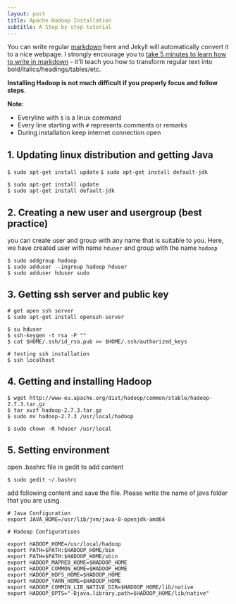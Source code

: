 ```yaml
---
layout: post
title: Apache Hadoop Installation
subtitle: A Step by step tutorial
---
```


You can write regular [markdown](http://markdowntutorial.com/) here and Jekyll will automatically convert it to a nice webpage.  I strongly encourage you to [take 5 minutes to learn how to write in markdown](http://markdowntutorial.com/) - it'll teach you how to transform regular text into bold/italics/headings/tables/etc.

**Installing Hadoop is not much difficult if you properly focus and follow steps**.

**Note:**
* Everyline with `$` is a linux command
* Every line starting with `#` represents comments or remarks
* During installation keep internet connection open

## 1. Updating linux distribution and getting Java
`$ sudo apt-get install update`
`$ sudo apt-get install default-jdk`

```
$ sudo apt-get install update
$ sudo apt-get install default-jdk
```

## 2. Creating a new user and usergroup (best practice)
you can create user and group with any name that is suitable to you. Here, we have created user with name `hduser` and group with the name `hadoop`
```
$ sudo addgroup hadoop
$ sudo adduser --ingroup hadoop hduser
$ sudo adduser hduser sudo
```

## 3. Getting ssh server and public key

```
# get open ssh server
$ sudo apt-get install openssh-server

$ su hduser
$ ssh-keygen -t rsa -P ""
$ cat $HOME/.ssh/id_rsa.pub >> $HOME/.ssh/authorized_keys

# testing ssh installation
$ ssh localhost
```

## 4. Getting and installing Hadoop

```
$ wget http://www-eu.apache.org/dist/hadoop/common/stable/hadoop-2.7.3.tar.gz
$ tar xvzf hadoop-2.7.3.tar.gz
$ sudo mv hadoop-2.7.3 /usr/local/hadoop

$ sudo chown -R hduser /usr/local
```
## 5. Setting environment
open .bashrc file in gedit to add content
```
$ sudo gedit ~/.bashrc
```
add following content and save the file. Please write the name of java folder that you are using.

```
# Java Configuration
export JAVA_HOME=/usr/lib/jvm/java-8-openjdk-amd64

# Hadoop Configurations

export HADOOP_HOME=/usr/local/hadoop
export PATH=$PATH:$HADOOP_HOME/bin
export PATH=$PATH:$HADOOP_HOME/sbin
export HADOOP_MAPRED_HOME=$HADOOP_HOME
export HADOOP_COMMON_HOME=$HADOOP_HOME
export HADOOP_HDFS_HOME=$HADOOP_HOME
export HADOOP_YARN_HOME=$HADOOP_HOME
export HADOOP_COMMIN_LIB_NATIVE_DIR=$HADOOP_HOME/lib/native
export HADOOP_OPTS="-Djava.library.path=$HADOOP_HOME/lib/native"
```

